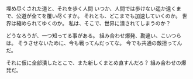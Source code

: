 埋め尽くされた道と、それを歩く人間
いつか、人間では歩けない遥か遠くまで、公道が全てを覆い尽くすか。
それとも、どこまでも加速していくのか。
世界は縮められてゆくのか。
私は、そこで、世界に潰されてしまうのか？

どうなろうが、一つ知ってる事がある。
組み合わせ爆発、勘違い、こいつらは。
そうさせないために、今も戦ってんだってな。
今でも共通の敵担ってんだ。

それに仮に全部潰したとこで、また新しくまとめ直すんだろ？
組み合わせの爆発だ。

